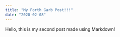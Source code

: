 ```yaml
---
title: "My Forth Garb Post!!!"
date: "2020-02-08"
---
```


Hello, this is my second post made using Markdown!
